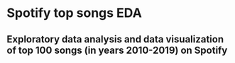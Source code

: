 # Spotify top songs EDA
## Exploratory data analysis and data visualization of top 100 songs (in years 2010-2019) on Spotify